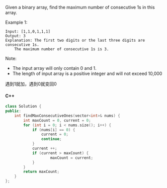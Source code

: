 Given a binary array, find the maximum number of consecutive 1s in this array.

Example 1:

```
Input: [1,1,0,1,1,1]
Output: 3
Explanation: The first two digits or the last three digits are consecutive 1s.
    The maximum number of consecutive 1s is 3.
```

Note:

- The input array will only contain 0 and 1.
- The length of input array is a positive integer and will not exceed 10,000

遇到1就加，遇到0就变回0

#### C++

```cpp
class Solution {
public:
    int findMaxConsecutiveOnes(vector<int>& nums) {
        int maxCount = 0, current = 0;
        for (int i = 0; i < nums.size(); i++) {
            if (nums[i] == 0) {
                current = 0;
                continue;
            }
            current ++;
            if (current > maxCount) {
                    maxCount = current;
            }
        }
        return maxCount;
    }
};
```
